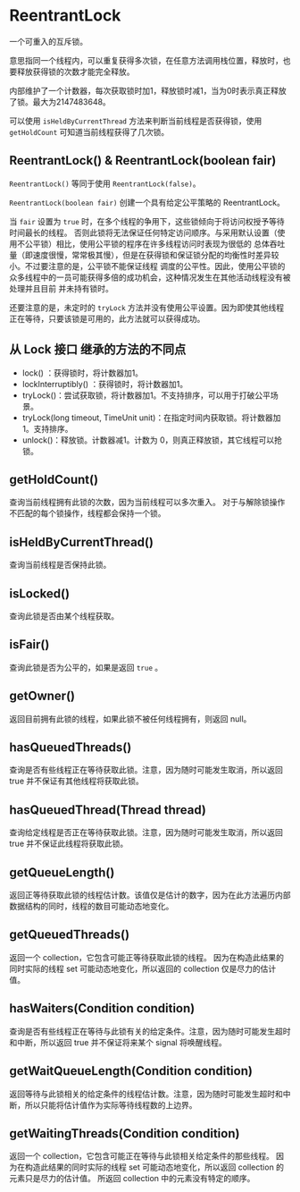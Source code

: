 ReentrantLock
======

一个可重入的互斥锁。

意思指同一个线程内，可以重复获得多次锁，在任意方法调用栈位置，释放时，也要释放获得锁的次数才能完全释放。

内部维护了一个计数器，每次获取锁时加1，释放锁时减1，当为0时表示真正释放了锁。最大为2147483648。

可以使用 `isHeldByCurrentThread` 方法来判断当前线程是否获得锁，使用 `getHoldCount` 可知道当前线程获得了几次锁。


ReentrantLock() & ReentrantLock(boolean fair)
-------------------------

`ReentrantLock()` 等同于使用 `ReentrantLock(false)`。

`ReentrantLock(boolean fair)` 创建一个具有给定公平策略的 ReentrantLock。

当 `fair` 设置为 `true` 时，在多个线程的争用下，这些锁倾向于将访问权授予等待时间最长的线程。
否则此锁将无法保证任何特定访问顺序。与采用默认设置（使用不公平锁）相比，使用公平锁的程序在许多线程访问时表现为很低的
总体吞吐量（即速度很慢，常常极其慢），但是在获得锁和保证锁分配的均衡性时差异较小。不过要注意的是，公平锁不能保证线程
调度的公平性。因此，使用公平锁的众多线程中的一员可能获得多倍的成功机会，这种情况发生在其他活动线程没有被处理并且目前
并未持有锁时。

还要注意的是，未定时的 `tryLock` 方法并没有使用公平设置。因为即使其他线程正在等待，只要该锁是可用的，此方法就可以获得成功。

从 Lock 接口 继承的方法的不同点
------------

- lock() ：获得锁时，将计数器加1。
- lockInterruptibly() ：获得锁时，将计数器加1。
- tryLock()：尝试获取锁，将计数器加1。不支持排序，可以用于打破公平场景。
- tryLock(long timeout, TimeUnit unit)：在指定时间内获取锁。将计数器加1。支持排序。
- unlock()：释放锁。计数器减1。计数为 0，则真正释放锁，其它线程可以抢锁。

getHoldCount()
-------
查询当前线程拥有此锁的次数，因为当前线程可以多次重入。
对于与解除锁操作不匹配的每个锁操作，线程都会保持一个锁。 

isHeldByCurrentThread()
-------------------------
查询当前线程是否保持此锁。

isLocked()
----
查询此锁是否由某个线程获取。

isFair()
----
查询此锁是否为公平的，如果是返回 `true` 。

getOwner()
----------
返回目前拥有此锁的线程，如果此锁不被任何线程拥有，则返回 null。

hasQueuedThreads()
------------
查询是否有些线程正在等待获取此锁。注意，因为随时可能发生取消，所以返回 true 并不保证有其他线程将获取此锁。

hasQueuedThread(Thread thread)
---------
查询给定线程是否正在等待获取此锁。注意，因为随时可能发生取消，所以返回 true 并不保证此线程将获取此锁。

getQueueLength()
----------
返回正等待获取此锁的线程估计数。该值仅是估计的数字，因为在此方法遍历内部数据结构的同时，线程的数目可能动态地变化。

getQueuedThreads()
----------
返回一个 collection，它包含可能正等待获取此锁的线程。
因为在构造此结果的同时实际的线程 set 可能动态地变化，所以返回的 collection 仅是尽力的估计值。

hasWaiters(Condition condition)
-----------------
查询是否有些线程正在等待与此锁有关的给定条件。注意，因为随时可能发生超时和中断，所以返回 true 并不保证将来某个 signal 将唤醒线程。

getWaitQueueLength(Condition condition)
----------
返回等待与此锁相关的给定条件的线程估计数。注意，因为随时可能发生超时和中断，所以只能将估计值作为实际等待线程数的上边界。

getWaitingThreads(Condition condition)
-----------
返回一个 collection，它包含可能正在等待与此锁相关给定条件的那些线程。
因为在构造此结果的同时实际的线程 set 可能动态地变化，所以返回 collection 的元素只是尽力的估计值。
所返回 collection 中的元素没有特定的顺序。